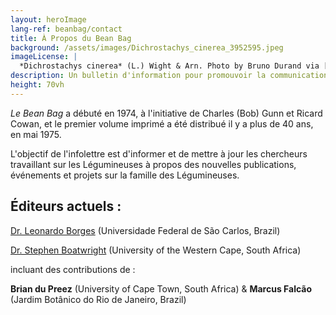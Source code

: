 ```yaml
---
layout: heroImage
lang-ref: beanbag/contact
title: À Propos du Bean Bag
background: /assets/images/Dichrostachys_cinerea_3952595.jpeg
imageLicense: |
  *Dichrostachys cinerea* (L.) Wight & Arn. Photo by Bruno Durand via [iNaturalist](https://www.gbif.org/occurrence/1898844739)
description: Un bulletin d'information pour promouvoir la communication entre les chercheurs concernés par la systématique des Légumineuses/Fabaceae
height: 70vh
---
```


*Le Bean Bag* a débuté en 1974, à l'initiative de Charles (Bob) Gunn et Ricard Cowan, et le premier volume imprimé a été distribué il y a plus de 40 ans, en mai 1975.

L'objectif de l'infolettre est d'informer et de mettre à jour les chercheurs travaillant sur les Légumineuses à propos des nouvelles publications, événements et projets sur la famille des Légumineuses.


## Éditeurs actuels :

[Dr. Leonardo Borges](mailto:quitemcaqui@gmail.com) (Universidade Federal de São Carlos, Brazil)  

[Dr. Stephen Boatwright](mailto:jboatwright@uwc.ac.za) (University of the Western Cape, South Africa)

incluant des contributions de :  

**Brian du Preez** (University of Cape Town, South Africa) & **Marcus Falcão** (Jardim Botânico do Rio de Janeiro, Brazil)